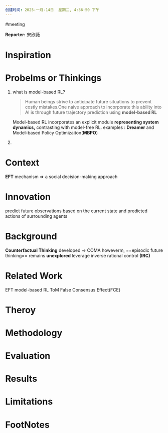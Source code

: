 ```yaml
---
创建时间: 2025-一月-14日  星期二, 4:36:50 下午
---
```

#meeting 

**Reporter:**  宋欣薇

# Inspiration


# Probelms or Thinkings 
1. what is model-based RL?
   >Human beings strive to anticipate future situations to prevent costly mistakes.One naive approach to incorporate this ability into AI is through future trajectory prediction using **model-based RL**
   
   Model-based RL incorporates an explicit module **representing system dynamics,** contrasting with model-free RL.
   examples : **Dreamer** and Model-based Policy Optimizaiton(**MBPO**) 
2. 



# Context
**EFT** mechanism $\Longrightarrow$ a social decision-making approach 


# Innovation
predict future observations based on the current state and predicted actions of surrounding agents


# Background
**Counterfactual Thinking** developed $\Longrightarrow$ COMA
howeverm, ==episodic future thinking== remains **unexplored**
leverage inverse rational control **(IRC)**

# Related Work
EFT
model-based RL
ToM
False Consensus Effect(FCE)

# Theroy



# Methodology



# Evaluation



# Results



# Limitations



# FootNotes
